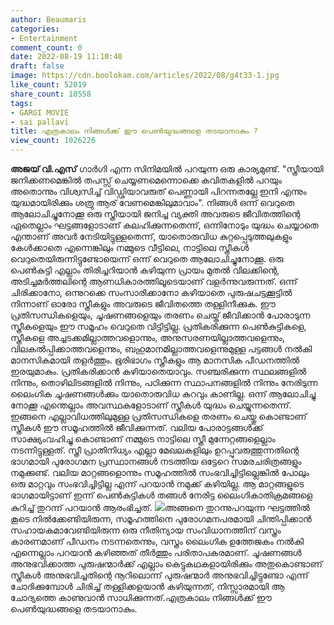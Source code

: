 ```yaml
---
author: Beaumaris
categories:
- Entertainment
comment_count: 0
date: 2022-08-19 11:10:40
draft: false
image: https://cdn.boolokam.com/articles/2022/08/g4t33-1.jpg
like_count: 52019
share_count: 18558
tags:
- GARGI MOVIE
- sai pallavi
title: എത്രകാലം നിങ്ങൾക്ക് ഈ പെൺയുദ്ധങ്ങളെ തടയാനാകും ?
view_count: 1026226
---
```


**അജയ് വി.എസ്** ഗാർഗി എന്ന സിനിമയിൽ പറയുന്ന ഒരു കാര്യമുണ്ട്. "സ്ത്രീയായി ജനിക്കണമെങ്കിൽ തപസ്സ് ചെയ്യണമെന്നൊക്കെ കവിതകളിൽ പറയും അതൊന്നും വിശ്വസിച്ച് വിഡ്ഢിയാവരുത് പെണ്ണായി പിറന്നതല്ലേ ഇനി എന്നും യുദ്ധമായിരിക്കും ശത്രു ആര് വേണമെങ്കിലുമാവാം". നിങ്ങൾ ഒന്ന് വെറുതെ ആലോചിച്ചുനോക്കൂ ഒരു സ്ത്രീയായി ജനിച്ച വ്യക്തി അവരുടെ ജീവിതത്തിന്റെ ഏതെല്ലാം ഘട്ടങ്ങളോടാണ് കലഹിക്കുന്നതെന്ന്, ഒന്നിനോടും യുദ്ധം ചെയ്യാതെ എന്താണ് അവർ നേടിയിട്ടുള്ളതെന്ന്, യാതൊരുവിധ കുറ്റപ്പെടുത്തലുകളും കേൾക്കാതെ എന്നെങ്കിലും നമ്മുടെ വീട്ടിലെ, നാട്ടിലെ സ്ത്രീകൾ വെറുതെയിരുന്നിട്ടുണ്ടോയെന്ന് ഒന്ന് വെറുതെ ആലോചിച്ചുനോക്കൂ. ഒരു പെൺകുട്ടി എല്ലാം തിരിച്ചറിയാൻ കഴിയുന്ന പ്രായം മുതൽ വിലക്കിന്റെ, അടിച്ചമർത്തലിന്റെ ആണധികാരത്തിലൂടെയാണ് വളർന്നുവരുന്നത്. ഒന്ന് ചിരിക്കാനോ, ഒന്നുറക്കെ സംസാരിക്കാനോ കഴിയാതെ പുരുഷചട്ടക്കൂട്ടിൽ നിന്നാണ് ഓരോ സ്ത്രീകളും അവരുടെ ജീവിതത്തെ തള്ളിനീക്കുക. ഈ പ്രതിസന്ധികളെയും, ചൂഷണങ്ങളെയും തരണം ചെയ്ത് ജീവിക്കാൻ പോരാടുന്ന സ്ത്രീകളെയും ഈ സമൂഹം വെറുതെ വിട്ടിട്ടില്ല. പ്രതികരിക്കുന്ന പെൺകുട്ടികളെ, സ്ത്രീകളെ അച്ചടക്കമില്ലാത്തവളൊന്നും, അനുസരണയില്ലാത്തവളെന്നും, വിലകൽപ്പിക്കാത്തവളെന്നും, ബഹുമാനമില്ലാത്തവളെന്നുമുള്ള പട്ടങ്ങൾ നൽകി മാനസികമായി തളർത്തും. ഭൂരിഭാഗം സ്ത്രീകളും ആ മാനസിക പീഡനത്തിൽ ഇരയുമാകും. പ്രതികരിക്കാൻ കഴിയാതെയാവും. സഞ്ചരിക്കുന്ന സ്ഥലങ്ങളിൽ നിന്നും, തൊഴിലിടങ്ങളിൽ നിന്നും, പഠിക്കുന്ന സ്ഥാപനങ്ങളിൽ നിന്നും നേരിടുന്ന ലൈംഗിക ചൂഷണങ്ങൾക്കും യാതൊരുവിധ കുറവും കാണില്ല. ഒന്ന് ആലോചിച്ചു നോക്കൂ എന്തെല്ലാം അവസ്ഥകളോടാണ് സ്ത്രീകൾ യുദ്ധം ചെയ്യുന്നതെന്ന്. ഇങ്ങനെ എല്ലാവിധത്തിലുമുള്ള പ്രതിസന്ധികളെ തരണം ചെയ്തു കൊണ്ടാണ് സ്ത്രീകൾ ഈ സമൂഹത്തിൽ ജീവിക്കുന്നത്. വലിയ പോരാട്ടങ്ങൾക്ക് സാക്ഷ്യംവഹിച്ചു കൊണ്ടാണ് നമ്മുടെ നാട്ടിലെ സ്ത്രീ മുന്നേറ്റങ്ങളെല്ലാം നടന്നിട്ടുള്ളത്. സ്ത്രീ പ്രാതിനിധ്യം എല്ലാ മേഖലകളിലും ഉറപ്പുവരുത്തുന്നതിന്റെ ഭാഗമായി പുരോഗമന പ്രസ്ഥാനങ്ങൾ നടത്തിയ ഒട്ടേറെ സമരചരിത്രങ്ങളും നമുക്കുണ്ട്. വലിയ മാറ്റങ്ങളൊന്നും സമൂഹത്തിൽ സംഭവിച്ചിട്ടില്ലെങ്കിൽ പോലും ഒരു മാറ്റവും സംഭവിച്ചിട്ടില്ല എന്ന് പറയാൻ നമുക്ക് കഴിയില്ല. ആ മാറ്റങ്ങളുടെ ഭാഗമായിട്ടാണ് ഇന്ന് പെൺകുട്ടികൾ തങ്ങൾ നേരിട്ട ലൈംഗികാതിക്രമങ്ങളെ കുറിച്ച് തുറന്ന് പറയാൻ ആരംഭിച്ചത്. ![](https://cdn.boolokam.com/articles/2022/08/g4t33-1.jpg)അങ്ങനെ തുറന്നുപറയുന്ന ഘട്ടത്തിൽ കൂടെ നിൽക്കേണ്ടിയിരുന്ന, സമൂഹത്തിനെ പുരോഗമനപരമായി ചിന്തിപ്പിക്കാൻ സഹായകമാവേണ്ടിയിരുന്ന ഒരു നീതിന്യായ സംവിധാനത്തിന് വസ്ത്രം കാരണമാണ് പീഡനം നടന്നതെന്നും, വസ്ത്രം ലൈംഗിക ഉത്തേജകം നൽകി എന്നെല്ലാം പറയാൻ കഴിഞ്ഞത് തീർത്തും പരിതാപകരമാണ്. ചൂഷണങ്ങൾ അനുഭവിക്കാത്ത പുരുഷന്മാർക്ക് എല്ലാം കെട്ടുകഥകളായിരിക്കും അതുകൊണ്ടാണ് സ്ത്രീകൾ അനുഭവിച്ചതിന്റെ നൂറിലൊന്ന് പുരുഷന്മാർ അനുഭവിച്ചിട്ടുണ്ടോ എന്ന് ചോദിക്കുമ്പോൾ ചിരിച്ച് തള്ളിക്കളയാൻ കഴിയുന്നത്, നിസ്സാരമായി ആ ചോദ്യത്തെ കാണുവാൻ സാധിക്കുന്നത്.എത്രകാലം നിങ്ങൾക്ക് ഈ പെൺയുദ്ധങ്ങളെ തടയാനാകും.